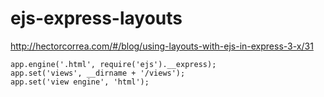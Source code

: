 # ejs-express-layouts

http://hectorcorrea.com/#/blog/using-layouts-with-ejs-in-express-3-x/31

```
app.engine('.html', require('ejs').__express);
app.set('views', __dirname + '/views');
app.set('view engine', 'html');
```